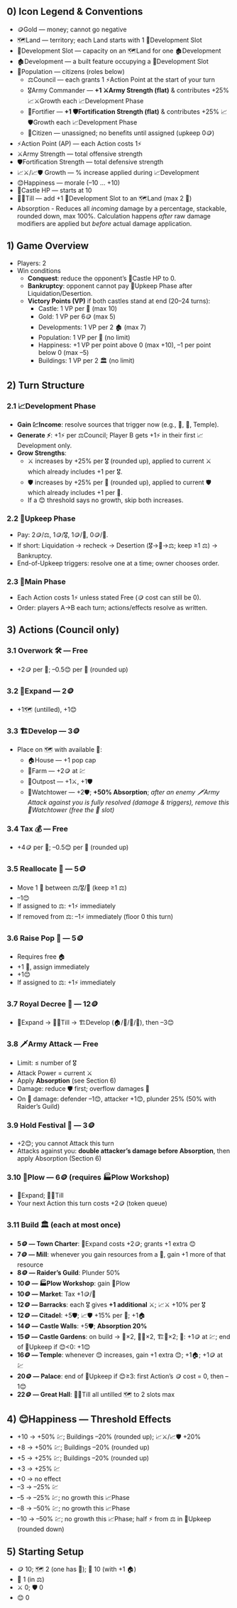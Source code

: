 ## 0) Icon Legend & Conventions

- 🪙Gold — money; cannot go negative
- 🗺️Land — territory; each Land starts with 1 🧩Development Slot
- 🧩Development Slot — capacity on an 🗺️Land for one 🏚️Development
- 🏚️Development — a built feature occupying a 🧩Development Slot
- 👥Population — citizens (roles below)
  - ⚖️Council — each grants 1 ⚡Action Point at the start of your turn
  - 🎖️Army Commander — **+1 ⚔️Army Strength (flat)** & contributes +25% 📈⚔️Growth each 📈Development Phase
  - 🔧Fortifier — **+1 🛡️Fortification Strength (flat)** & contributes +25% 📈🛡️Growth each 📈Development Phase
  - 👤Citizen — unassigned; no benefits until assigned (upkeep 0🪙)
- ⚡Action Point (AP) — each Action costs 1⚡
- ⚔️Army Strength — total offensive strength
- 🛡️Fortification Strength — total defensive strength
- 📈⚔️/📈🛡️ Growth — % increase applied during 📈Development
- 😊Happiness — morale (–10 … +10)
- 🏰Castle HP — starts at 10
- 🧑‍🌾Till — add +1 🧩Development Slot to an 🗺️Land (max 2 🧩)
- Absorption - Reduces all _incoming_ damage by a percentage, stackable, rounded down, max 100%. Calculation happens _after_ raw damage modifiers are applied but _before_ actual damage application.

## 1) Game Overview

- Players: 2
- Win conditions
  - **Conquest**: reduce the opponent’s 🏰Castle HP to 0.
  - **Bankruptcy**: opponent cannot pay 🧾Upkeep Phase after Liquidation/Desertion.
  - **Victory Points (VP)** if both castles stand at end (20–24 turns):
    - Castle: 1 VP per 🏰 (max 10)
    - Gold: 1 VP per 6🪙 (max 5)
    - Developments: 1 VP per 2 🏚️ (max 7)
    - Population: 1 VP per 👥 (no limit)
    - Happiness: +1 VP per point above 0 (max +10), –1 per point below 0 (max –5)
    - Buildings: 1 VP per 2 🏛️ (no limit)

## 2) Turn Structure

### 2.1 📈Development Phase

- **Gain 💹Income**: resolve sources that trigger now (e.g., 🌾, 🌿, Temple).
- **Generate ⚡**: +1⚡ per ⚖️Council; Player B gets +1⚡ in their first 📈Development only.
- **Grow Strengths**:
  - ⚔️ increases by +25% per 🎖️ (rounded up), applied to current ⚔️ which already includes +1 per 🎖️.
  - 🛡️ increases by +25% per 🔧 (rounded up), applied to current 🛡️ which already includes +1 per 🔧.
  - If a 😊 threshold says no growth, skip both increases.

### 2.2 🧾Upkeep Phase

- Pay: 2🪙/⚖️, 1🪙/🎖️, 1🪙/🔧, 0🪙/👤.
- If short: Liquidation → recheck → Desertion (🎖️→🔧→⚖️; keep ≥1 ⚖️) → Bankruptcy.
- End-of-Upkeep triggers: resolve one at a time; owner chooses order.

### 2.3 🎯Main Phase

- Each Action costs 1⚡ unless stated Free (🪙 cost can still be 0).
- Order: players A→B each turn; actions/effects resolve as written.

## 3) Actions (Council only)

### 3.1 Overwork 🛠️ — Free

- +2🪙 per 🌾; –0.5😊 per 🌾 (rounded up)

### 3.2 🌱Expand — 2🪙

- +1🗺️ (untilled), +1😊

### 3.3 🏗️Develop — 3🪙

- Place on 🗺️ with available 🧩:
  - 🏠House — +1 pop cap
  - 🌾Farm — +2🪙 at 💹
  - 🏹Outpost — +1⚔️, +1🛡️
  - 🗼Watchtower — +2🛡️; **+50% Absorption**; _after an enemy 🗡️Army Attack against you is fully resolved (damage & triggers), remove this 🗼Watchtower (free the 🧩 slot)_

### 3.4 Tax 💰 — Free

- +4🪙 per 👥; –0.5😊 per 👥 (rounded up)

### 3.5 Reallocate 🔄 — 5🪙

- Move 1 👥 between ⚖️/🎖️/🔧 (keep ≥1 ⚖️)
- –1😊
- If assigned to ⚖️: +1⚡ immediately
- If removed from ⚖️: –1⚡ immediately (floor 0 this turn)

### 3.6 Raise Pop 👶 — 5🪙

- Requires free 🏠
- +1 👥, assign immediately
- +1😊
- If assigned to ⚖️: +1⚡ immediately

### 3.7 Royal Decree 📜 — 12🪙

- 🌱Expand → 🧑‍🌾Till → 🏗️Develop (🏠/🌾/🏹/🗼), then –3😊

### 3.8 🗡️Army Attack — Free

- Limit: ≤ number of 🎖️
- Attack Power = current ⚔️
- Apply **Absorption** (see Section 6)
- Damage: reduce 🛡️ first; overflow damages 🏰
- On 🏰 damage: defender –1😊, attacker +1😊, plunder 25% (50% with Raider’s Guild)

### 3.9 Hold Festival 🎉 — 3🪙

- +2😊; you cannot Attack this turn
- Attacks against you: **double attacker’s damage before Absorption**, then apply Absorption (Section 6)

### 3.10 🚜Plow — 6🪙 (requires 🏭Plow Workshop)

- 🌱Expand; 🧑‍🌾Till
- Your next Action this turn costs +2🪙 (token queue)

### 3.11 Build 🏛️ (each at most once)

- **5🪙 — Town Charter**: 🌱Expand costs +2🪙; grants +1 extra 😊
- **7🪙 — Mill**: whenever you gain resources from a 🌾, gain +1 more of that resource
- **8🪙 — Raider’s Guild**: Plunder 50%
- **10🪙 — 🏭Plow Workshop**: gain 🚜Plow
- **10🪙 — Market**: Tax +1🪙/👥
- **12🪙 — Barracks**: each 🎖️ gives **+1 additional** ⚔️; 📈⚔️ +10% per 🎖️
- **12🪙 — Citadel**: +5🛡️; 📈🛡️ +15% per 🔧; +1🏠
- **14🪙 — Castle Walls**: +5🛡️; **Absorption 20%**
- **15🪙 — Castle Gardens**: on build → 🌱×2, 🧑‍🌾×2, 🏗️🌿×2; 🌿: +1🪙 at 💹; end of 🧾Upkeep if 😊<0: +1😊
- **16🪙 — Temple**: whenever 😊 increases, gain +1 extra 😊; +1🏠; +1🪙 at 💹
- **20🪙 — Palace**: end of 🧾Upkeep if 😊≥3: first Action’s 🪙 cost = 0, then –1😊
- **22🪙 — Great Hall**: 🧑‍🌾Till all untilled 🗺️ to 2 slots max

## 4) 😊Happiness — Threshold Effects

- +10 → +50% 💹; Buildings –20% (rounded up); 📈⚔️/📈🛡️ +20%
- +8 → +50% 💹; Buildings –20% (rounded up)
- +5 → +25% 💹; Buildings –20% (rounded up)
- +3 → +25% 💹
- +0 → no effect
- –3 → –25% 💹
- –5 → –25% 💹; no growth this 📈Phase
- –8 → –50% 💹; no growth this 📈Phase
- –10 → –50% 💹; no growth this 📈Phase; half ⚡ from ⚖️ in 🧾Upkeep (rounded down)

## 5) Starting Setup

- 🪙 10; 🗺️ 2 (one has 🌾); 🏰 10 (with +1 🏠)
- 👥 1 (in ⚖️)
- ⚔️ 0; 🛡️ 0
- 😊 0
